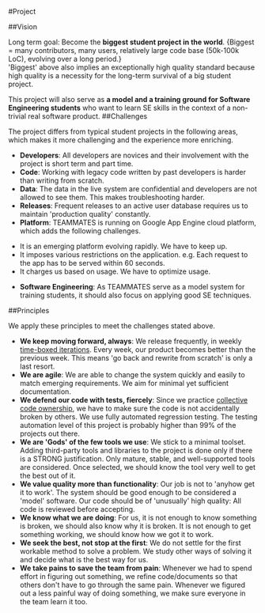 #Project

##Vision

Long term goal: Become the **biggest student project in the world**. 
{Biggest = many contributors, many users, relatively large code base (50k-100k LoC), evolving over a long period.}  
'Biggest' above also implies an exceptionally high quality standard because high quality is a necessity for the long-term survival of a big student project. 

This project will also serve as **a model and a training ground for Software Engineering students** who want to learn SE skills in the context of a non-trivial real software product. 
##Challenges

The project differs from typical student projects in the following areas, which makes it more challenging and the experience more enriching. 
+ **Developers**: All developers are novices and their involvement with the project is short term and part time.
+ **Code**: Working with legacy code written by past developers is harder than writing from scratch.
+ **Data**: The data in the live system are confidential and developers are not allowed to see them. This makes troubleshooting harder.
+ **Releases**: Frequent releases to an active user database requires us to maintain 'production quality' constantly.
+ **Platform**: TEAMMATES is running on Google App Engine cloud platform, which adds the following challenges.
 - It is an emerging platform evolving rapidly. We have to keep up.
 - It imposes various restrictions on the application. e.g. Each request to the app has to be served within 60 seconds.
 - It charges us based on usage. We have to optimize usage.
+ **Software Engineering**: As TEAMMATES serve as a model system for training students, it should also focus on applying good SE techniques.

##Principles

We apply these principles to meet the challenges stated above. 
+ **We keep moving forward, always**: We release frequently, in weekly [time-boxed iterations](http://en.wikipedia.org/wiki/Timeboxing). Every week, our product becomes better than the previous week. This means 'go back and rewrite from scratch' is only a last resort.
+ **We are agile**: We are able to change the system quickly and easily to match emerging requirements. We aim for minimal yet sufficient documentation.
+ **We defend our code with tests, fiercely**: Since we practice [collective code ownership](http://www.extremeprogramming.org/rules/collective.html), we have to make sure the code is not accidentally broken by others. We use fully automated regression testing. The testing automation level of this project is probably higher than 99% of the projects out there.
+ **We are 'Gods' of the few tools we use**: We stick to a minimal toolset. Adding third-party tools and libraries to the project is done only if there is a STRONG justification. Only mature, stable, and well-supported tools are considered. Once selected, we should know the tool very well to get the best out of it.
+ **We value quality more than functionality**: Our job is not to 'anyhow get it to work'. The system should be good enough to be considered a 'model' software. Our code should be of 'unusually' high quality: All code is reviewed before accepting.
+ **We know what we are doing**: For us, it is not enough to know something is broken, we should also know why it is broken. It is not enough to get something working, we should know how we got it to work.
+ **We seek the best, not stop at the first**: We do not settle for the first workable method to solve a problem. We study other ways of solving it and decide what is the best way for us.
+ **We take pains to save the team from pain**: Whenever we had to spend effort in figuring out something, we refine code/documents so that others don't have to go through the same pain. Whenever we figured out a less painful way of doing something, we make sure everyone in the team learn it too.
